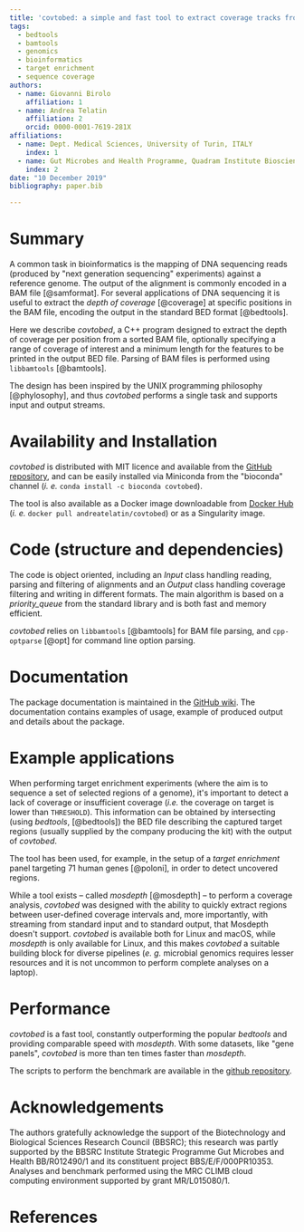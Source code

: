 ```yaml
---
title: 'covtobed: a simple and fast tool to extract coverage tracks from BAM files'
tags:
  - bedtools
  - bamtools
  - genomics
  - bioinformatics
  - target enrichment
  - sequence coverage
authors:
  - name: Giovanni Birolo
    affiliation: 1
  - name: Andrea Telatin
    affiliation: 2
    orcid: 0000-0001-7619-281X
affiliations:
  - name: Dept. Medical Sciences, University of Turin, ITALY
    index: 1
  - name: Gut Microbes and Health Programme, Quadram Institute Bioscience, Norwich, UK
    index: 2
date: "10 December 2019"
bibliography: paper.bib

---
```



# Summary

A common task in bioinformatics is the mapping of DNA sequencing reads (produced by "next generation sequencing" experiments) against a reference genome. 
The output of the alignment is commonly encoded in a BAM file [@samformat]. 
For several applications of DNA sequencing it is useful to extract the *depth of coverage* [@coverage] 
at specific positions in the BAM file, 
encoding the output in the standard BED format [@bedtools].

Here we describe *covtobed*, a C++ program designed to extract the depth of coverage per position from a sorted BAM file, 
optionally specifying a range of coverage of interest and a minimum length for the features to be printed in the output BED file. 
Parsing of BAM files is performed using `libbamtools` [@bamtools]. 

The design has been inspired by the UNIX programming philosophy [@phylosophy], and thus *covtobed* performs a single task and supports input and output streams.

# Availability and Installation

*covtobed* is distributed with MIT licence and available from the [GitHub repository](https://github.com/telatin/covtobed), 
and can be easily installed via Miniconda from the "bioconda" channel 
(*i. e.* `conda install -c bioconda covtobed`).

The tool is also available as a Docker image downloadable from [Docker Hub](https://hub.docker.com/r/andreatelatin/covtobed) 
(*i. e.* `docker pull andreatelatin/covtobed`) or as a Singularity image.

# Code (structure and dependencies)

The code is object oriented, including an *Input* class handling reading, parsing and filtering of alignments and an *Output* class handling coverage filtering and writing in different formats.
The main algorithm is based on a *priority_queue* from the standard library and is both fast and memory efficient.

*covtobed* relies on  `libbamtools` [@bamtools] for BAM file parsing, and `cpp-optparse` [@opt] for command line option parsing.

# Documentation

The package documentation is maintained in the [GitHub wiki](https://github.com/telatin/covtobed/wiki). The documentation contains examples of usage, example of produced output and details about the package.

# Example applications

When performing target enrichment experiments (where the aim is to sequence a set of selected regions of a genome), it's important to detect a lack of coverage or insufficient coverage (*i.e.* the coverage on target is lower than `THRESHOLD`). This information can be obtained by intersecting (using *bedtools*, [@bedtools]) the BED file describing the captured target regions (usually supplied by the company producing the kit) with the output of *covtobed*. 

The tool has been used, for example, in the setup of a *target enrichment* panel targeting 71 human genes [@poloni], in order to detect uncovered regions.

While a tool exists – called *mosdepth* [@mosdepth] – to perform a coverage analysis, *covtobed* was designed with the ability to quickly extract regions between user-defined coverage intervals and, more importantly, with streaming from standard input and to standard output, that Mosdepth doesn't support. *covtobed* is available both for Linux and macOS, while *mosdepth* is only available for Linux, and this makes *covtobed* a suitable building block for diverse pipelines (_e. g._ microbial genomics requires lesser resources and it is not uncommon to perform complete analyses on a laptop).

# Performance

*covtobed* is a fast tool, constantly outperforming the popular *bedtools* and providing comparable speed with *mosdepth*. With some datasets, like "gene panels", *covtobed* is more than ten times faster than *mosdepth*.

The scripts to perform the benchmark are available in the [github repository](https://github.com/telatin/covtobed/tree/master/benchmark).

# Acknowledgements

The authors gratefully acknowledge the support of the Biotechnology and Biological Sciences Research Council (BBSRC); 
this research was partly supported by the BBSRC Institute Strategic Programme Gut Microbes and Health BB/R012490/1 and its constituent project BBS/E/F/000PR10353. Analyses and benchmark performed using the MRC CLIMB cloud computing environment supported by grant MR/L015080/1.

# References


